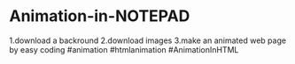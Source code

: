 # Animation-in-NOTEPAD
1.download a backround 
2.download images
3.make an animated web page by easy coding
#animation #htmlanimation #AnimationInHTML
